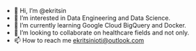 - 👋 Hi, I’m @ekritsin
- 👀 I’m interested in Data Engineering and Data Science.
- 🌱 I’m currently learning Google Cloud BigQuery and Docker.
- 💞️ I’m looking to collaborate on healthcare fields and not only.
- 📫 How to reach me ekritsinioti@outlook.com

<!---
ekritsin/ekritsin is a ✨ special ✨ repository because its `README.md` (this file) appears on your GitHub profile.
You can click the Preview link to take a look at your changes.
--->

